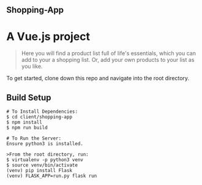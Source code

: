 ## Shopping-App

# A Vue.js project
> Here you will find a product list full of life's essentials, which you can add to your a shopping list. Or, add your own products to your list as you like.

To get started, clone down this repo and  navigate into the root directory.

## Build Setup

```
# To Install Dependencies:
$ cd client/shopping-app
$ npm install
$ npm run build

# To Run the Server:
Ensure python3 is installed.

>From the root directory, run:
$ virtualenv -p python3 venv
$ source venv/bin/activate
(venv) pip install Flask
(venv) FLASK_APP=run.py flask run

```

